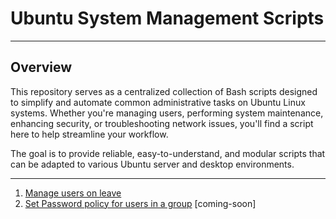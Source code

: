 # Ubuntu System Management Scripts

---

## Overview

This repository serves as a centralized collection of Bash scripts designed to simplify and automate common administrative tasks on Ubuntu Linux systems. Whether you're managing users, performing system maintenance, enhancing security, or troubleshooting network issues, you'll find a script here to help streamline your workflow.

The goal is to provide reliable, easy-to-understand, and modular scripts that can be adapted to various Ubuntu server and desktop environments.

---

1. [Manage users on leave](https://github.com/godarayudhvir/ubuntu-scripts/tree/main/linux-user-onleave-manager)
2. [Set Password policy for users in a group](#) [coming-soon]